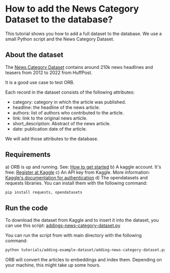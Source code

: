 # How to add the News Category Dataset to the database?

This tutorial shows you how to add a full dataset to the database. We use a small Python script and the News Category Dataset.

## About the dataset

The [News Category Dataset](https://www.kaggle.com/datasets/rmisra/news-category-dataset) contains around 210k news headlines and teasers from 2012 to 2022 from HuffPost. 

It is a good use case to test ORB.

Each record in the dataset consists of the following attributes:
- category: category in which the article was published.
- headline: the headline of the news article.
- authors: list of authors who contributed to the article.
- link: link to the original news article.
- short_description: Abstract of the news article.
- date: publication date of the article.

We will add those attributes to the database.

## Requirements

a) ORB is up and running. See: [How to get started](https://github.com/open-recommendation-butler/ORB#how-to-get-started)
b) A kaggle account. It's free: [Register at Kaggle](https://www.kaggle.com/)
c) An API key from Kaggle. More information: [Kaggle's documentation for authentication](https://www.kaggle.com/docs/api#authentication)
d) The opendatasets and requests libraries. You can install them with the following command:

```bash
pip install requests, opendatasets
```

## Run the code

To download the dataset from Kaggle and to insert it into the dataset, you can use this script: [addings-news-category-dataset.py](tutorials/addings-news-category-dataset/addings-news-category-dataset.py)

You can run the script from with main directory with the following command:

```bash
python tutorials/adding-example-dataset/adding-news-category-dataset.py
```

ORB will convert the articles to embeddings and index them. Depending on your machine, this might take up some hours.